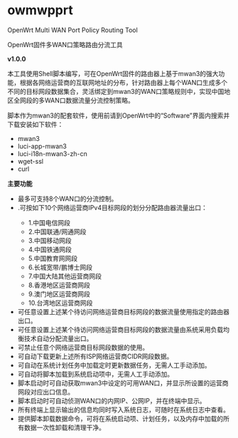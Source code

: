 # owmwpprt
OpenWrt Multi WAN Port Policy Routing Tool

OpenWrt固件多WAN口策略路由分流工具

**v1.0.0**

本工具使用Shell脚本编写，可在OpenWrt固件的路由器上基于mwan3的强大功能，根据各网络运营商的互联网地址的分布，针对路由器上每个WAN口生成多个不同的目标网段数据集合，灵活绑定到mwan3的WAN口策略规则中，实现中国地区全网段的多WAN口数据流量分流控制策略。

脚本作为mwan3的配套软件，使用前请到OpenWrt中的“Software”界面内搜索并下载安装如下软件：
    <ul><li>mwan3</li>
    <li>luci-app-mwan3</li>
    <li>luci-i18n-mwan3-zh-cn</li>
    <li>wget-ssl</li>
    <li>curl</li></ul>

**主要功能**

<ul><li>最多可支持8个WAN口的分流控制。</li>
<li>.可按如下10个网络运营商IPv4目标网段的划分分配路由器流量出口：</li>
    <ul><li>1.中国电信网段</li>
    <li>2.中国联通/网通网段</li>
    <li>3.中国移动网段</li>
    <li>4.中国铁通网段</li>
    <li>5.中国教育网网段</li>
    <li>6.长城宽带/鹏博士网段</li>
    <li>7.中国大陆其他运营商网段</li>
    <li>8.香港地区运营商网段</li>
    <li>9.澳门地区运营商网段</li>
    <li>10.台湾地区运营商网段</li></ul>
<li>可任意设置上述某个待访问网络运营商目标网段的数据流量使用指定的路由器出口。</li>
<li>可任意设置上述某个待访问网络运营商目标网段的数据流量由系统采用负载均衡技术自动分配流量出口。</li>
<li>可禁止任意个网络运营商目标网段数据的使用。</li>
<li>可自动下载更新上述所有ISP网络运营商CIDR网段数据。</li>
<li>可自动在系统计划任务中加载定时更新数据任务，无需人工手动添加。</li>
<li>可自动将脚本加载到系统启动项中，无需人工手动添加。</li>
<li>脚本启动时可自动获取mwan3中设定的可用WAN口，并显示所设置的运营商网段对应出口信息。</li>
<li>脚本启动时可自动侦测WAN口的内网IP、公网IP，并在终端中显示。</li>
<li>所有终端上显示输出的信息均同时写入系统日志，可随时在系统日志中查看。</li>
<li>提供脚本卸载数据命令，可将在系统启动项、计划任务，以及内存中加载的所有数据一次性卸载和清理干净。</li></ul>

